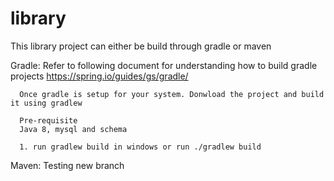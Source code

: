 # library

This library project can either be build through gradle or maven 

Gradle:
      Refer to following document for understanding how to build gradle projects https://spring.io/guides/gs/gradle/

      Once gradle is setup for your system. Donwload the project and build it using gradlew

      Pre-requisite
      Java 8, mysql and schema

      1. run gradlew build in windows or run ./gradlew build
      
Maven:
     Testing new branch

